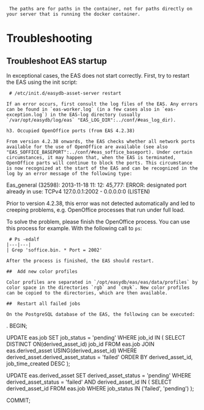 ~~~
 The paths are for paths in the container, not for paths directly on your server that is running the docker container.
~~~


#  Troubleshooting

##  Troubleshoot EAS startup

In exceptional cases, the EAS does not start correctly. First, try to restart the EAS using the init script:

~~~
 # /etc/init.d/easydb-asset-server restart

If an error occurs, first consult the log files of the EAS. Any errors can be found in `eas-worker.log` (in a few cases also in `eas-exception.log`) in the EAS-log directory (usually `/var/opt/easydb/log/eas` "EAS_LOG_DIR":../conf/#eas_log_dir).

h3. Occupied OpenOffice ports (from EAS 4.2.38)

From version 4.2.38 onwards, the EAS checks whether all network ports available for the use of OpenOffice are available (see also "EAS_SOFFICE_BASEPORT":../conf/#eas_soffice_baseport). Under certain circumstances, it may happen that, when the EAS is terminated, OpenOffice parts will continue to block the ports. This circumstance is now recognized at the start of the EAS and can be recognized in the log by an error message of the following type:

~~~
 Eas_general (32598): 2013-11-18 11: 12: 45,777: ERROR: designated port already in use:
TCPv4 127.0.0.1:2002 - 0.0.0.0:0 (LISTEN)

Prior to version 4.2.38, this error was not detected automatically and led to creeping problems, e.g. OpenOffice processes that run under full load.

To solve the problem, please finish the OpenOffice process. You can use this process for example. With the following call to ` ps `:

~~~
 # Ps -edalf 
|---|---|
| Grep 'soffice.bin. * Port = 2002'

After the process is finished, the EAS should restart.

##  Add new color profiles

Color profiles are separated in `/opt/easydb/eas/eas/data/profiles` by color space in the directories `rgb` and `cmyk`. New color profiles can be copied to the directories, which are then available.

##  Restart all failed jobs

On the PostgreSQL database of the EAS, the following can be executed:

~~~
. BEGIN;

UPDATE eas.job SET job_status = 'pending' WHERE job_id IN (
  SELECT DISTINCT ON(derived_asset_id) job_id
  FROM eas.job
  JOIN eas.derived_asset USING(derived_asset_id)
  WHERE derived_asset.derived_asset_status = 'failed'
  ORDER BY derived_asset_id, job_time_created DESC
);

UPDATE eas.derived_asset
SET derived_asset_status = 'pending'
WHERE derived_asset_status = 'failed'
  AND derived_asset_id IN (
    SELECT derived_asset_id
    FROM eas.job
    WHERE job_status IN ('failed', 'pending')
  );

COMMIT;


